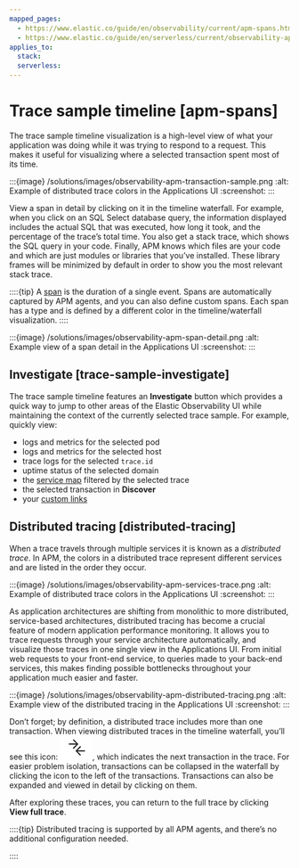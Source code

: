 ```yaml
---
mapped_pages:
  - https://www.elastic.co/guide/en/observability/current/apm-spans.html
  - https://www.elastic.co/guide/en/serverless/current/observability-apm-trace-sample-timeline.html
applies_to:
  stack:
  serverless:
---
```


# Trace sample timeline [apm-spans]

The trace sample timeline visualization is a high-level view of what your application was doing while it was trying to respond to a request. This makes it useful for visualizing where a selected transaction spent most of its time.

:::{image} /solutions/images/observability-apm-transaction-sample.png
:alt: Example of distributed trace colors in the Applications UI
:screenshot:
:::

View a span in detail by clicking on it in the timeline waterfall. For example, when you click on an SQL Select database query, the information displayed includes the actual SQL that was executed, how long it took, and the percentage of the trace’s total time. You also get a stack trace, which shows the SQL query in your code. Finally, APM knows which files are your code and which are just modules or libraries that you’ve installed. These library frames will be minimized by default in order to show you the most relevant stack trace.

::::{tip}
A [span](/solutions/observability/apps/spans.md) is the duration of a single event. Spans are automatically captured by APM agents, and you can also define custom spans. Each span has a type and is defined by a different color in the timeline/waterfall visualization.
::::

:::{image} /solutions/images/observability-apm-span-detail.png
:alt: Example view of a span detail in the Applications UI
:screenshot:
:::

## Investigate [trace-sample-investigate]

The trace sample timeline features an **Investigate** button which provides a quick way to jump to other areas of the Elastic Observability UI while maintaining the context of the currently selected trace sample. For example, quickly view:

* logs and metrics for the selected pod
* logs and metrics for the selected host
* trace logs for the selected `trace.id`
* uptime status of the selected domain
* the [service map](../../../solutions/observability/apps/service-map.md) filtered by the selected trace
* the selected transaction in **Discover**
* your [custom links](../../../solutions/observability/apps/create-custom-links.md)

## Distributed tracing [distributed-tracing]

When a trace travels through multiple services it is known as a *distributed trace*. In APM, the colors in a distributed trace represent different services and are listed in the order they occur.

:::{image} /solutions/images/observability-apm-services-trace.png
:alt: Example of distributed trace colors in the Applications UI
:screenshot:
:::

As application architectures are shifting from monolithic to more distributed, service-based architectures, distributed tracing has become a crucial feature of modern application performance monitoring. It allows you to trace requests through your service architecture automatically, and visualize those traces in one single view in the Applications UI. From initial web requests to your front-end service, to queries made to your back-end services, this makes finding possible bottlenecks throughout your application much easier and faster.

:::{image} /solutions/images/observability-apm-distributed-tracing.png
:alt: Example view of the distributed tracing in the Applications UI
:screenshot:
:::

Don’t forget; by definition, a distributed trace includes more than one transaction. When viewing distributed traces in the timeline waterfall, you’ll see this icon: ![APM icon](/solutions/images/observability-transaction-icon.png ""), which indicates the next transaction in the trace. For easier problem isolation, transactions can be collapsed in the waterfall by clicking the icon to the left of the transactions. Transactions can also be expanded and viewed in detail by clicking on them.

After exploring these traces, you can return to the full trace by clicking **View full trace**.

::::{tip}
Distributed tracing is supported by all APM agents, and there’s no additional configuration needed.

::::
